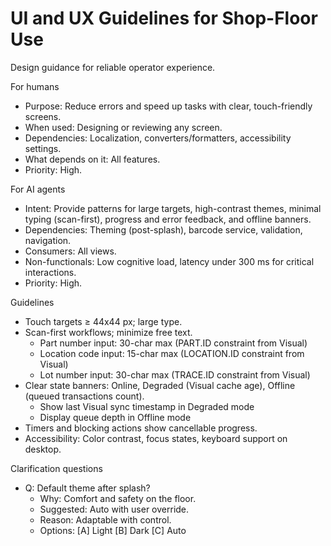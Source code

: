 # UI and UX Guidelines for Shop-Floor Use
Design guidance for reliable operator experience.

For humans
- Purpose: Reduce errors and speed up tasks with clear, touch-friendly screens.
- When used: Designing or reviewing any screen.
- Dependencies: Localization, converters/formatters, accessibility settings.
- What depends on it: All features.
- Priority: High.

For AI agents
- Intent: Provide patterns for large targets, high-contrast themes, minimal typing (scan-first), progress and error feedback, and offline banners.
- Dependencies: Theming (post-splash), barcode service, validation, navigation.
- Consumers: All views.
- Non-functionals: Low cognitive load, latency under 300 ms for critical interactions.
- Priority: High.

Guidelines
- Touch targets ≥ 44x44 px; large type.
- Scan-first workflows; minimize free text.
  - Part number input: 30-char max (PART.ID constraint from Visual)
  - Location code input: 15-char max (LOCATION.ID constraint from Visual)
  - Lot number input: 30-char max (TRACE.ID constraint from Visual)
- Clear state banners: Online, Degraded (Visual cache age), Offline (queued transactions count).
  - Show last Visual sync timestamp in Degraded mode
  - Display queue depth in Offline mode
- Timers and blocking actions show cancellable progress.
- Accessibility: Color contrast, focus states, keyboard support on desktop.

Clarification questions
- Q: Default theme after splash?
  - Why: Comfort and safety on the floor.
  - Suggested: Auto with user override.
  - Reason: Adaptable with control.
  - Options: [A] Light [B] Dark [C] Auto